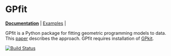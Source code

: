 # GPfit

**[Documentation](http://gpfit.readthedocs.org/)** | [Examples](http://gpfit.readthedocs.org/en/latest/examples.html) |

GPfit is a Python package for fitting geometric programming models to data.
This [paper](https://dspace.mit.edu/bitstream/handle/1721.1/105753/11081_2016_9332_ReferencePDF.pdf?sequence=2&isAllowed=y) describes the approach.
GPfit requires installation of [GPkit](http://gpkit.readthedocs.org/en/latest/).

[![Build Status](https://acdl.mit.edu/csi/buildStatus/icon?job=CE_gpfit_Push)](https://acdl.mit.edu/csi/job/CE_gpfit_Push/)

